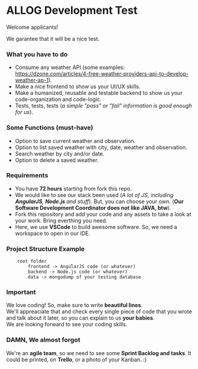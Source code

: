 # ALLOG Development Test
Welcome applicants!

We garantee that it will be a nice test.

### What you have to do
- Consume any weather API (some examples: https://dzone.com/articles/4-free-weather-providers-api-to-develop-weather-ap-1).
- Make a nice frontend to show us your UI/UX skills.
- Make a humanized, reusable and testable backend to show us your code-organization and code-logic.
- Tests, tests, tests (_a simple "pass" or "fail" information is good enough for us_).

### Some Functions (must-have)
- Option to save current weather and observation.
- Option to list saved weather with city, date, weather and observation.
- Search weather by city and/or date.
- Option to delete a saved weather.

### Requirements
- You have **72 hours** starting from fork this repo.
- We would like to see our stack been used (_A lot of JS, including **AngularJS**, **Node.js** and stuff_). But, you can choose your own. (**Our Software Development Coordinator does not like JAVA, btw**).
- Fork this repository and add your code and any assets to take a look at your work. Bring everthing you need.
- Here, we use **VSCode** to build awesome software. So, we need a workspace to open in our IDE. 

### Project Structure Example
```
    root folder
        frontend -> AngularJS code (or whatever)
        backend -> Node.js code (or whatever)
        data -> mongodump of your testing database
```

### Important
We love coding! So, make sure to write **beautiful lines**.  
We'll appreaciate that and check every single piece of code that you wrote and talk about it later, so you can explain to us **your babies**.  
We are looking forward to see your coding skills.  

### DAMN, We almost forgot
We're an **agile team**, so we need to see some **Sprint Backlog and tasks**. It could be printed, on **Trello**, or a photo of your Kanban. :)
